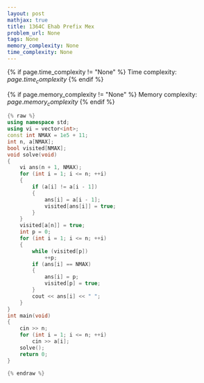 ```yaml
---
layout: post
mathjax: true
title: 1364C Ehab Prefix Mex
problem_url: None
tags: None
memory_complexity: None
time_complexity: None
---
```




{% if page.time_complexity != "None" %}
Time complexity: ${{ page.time_complexity }}$
{% endif %}

{% if page.memory_complexity != "None" %}
Memory complexity: ${{ page.memory_complexity }}$
{% endif %}

```cpp
{% raw %}
using namespace std;
using vi = vector<int>;
const int NMAX = 1e5 + 11;
int n, a[NMAX];
bool visited[NMAX];
void solve(void)
{
    vi ans(n + 1, NMAX);
    for (int i = 1; i <= n; ++i)
    {
        if (a[i] != a[i - 1])
        {
            ans[i] = a[i - 1];
            visited[ans[i]] = true;
        }
    }
    visited[a[n]] = true;
    int p = 0;
    for (int i = 1; i <= n; ++i)
    {
        while (visited[p])
            ++p;
        if (ans[i] == NMAX)
        {
            ans[i] = p;
            visited[p] = true;
        }
        cout << ans[i] << " ";
    }
}
int main(void)
{
    cin >> n;
    for (int i = 1; i <= n; ++i)
        cin >> a[i];
    solve();
    return 0;
}

{% endraw %}
```